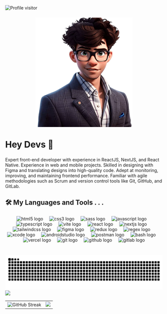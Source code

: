 <a href="https://komarev.com/ghpvc/?username=santozxy">
  <img align="left" src="https://komarev.com/ghpvc/?username=santozxy&label=Visitors&color=blueviolet&style=for-the-badge" alt="Profile visitor" />
</a>
<br/>

###

<div align="center">
  <img align="center" height="350" src="me.webp"  />
</div>

###

<h1 align="left">Hey Devs 👋</h1>


###

<p align="left">Expert front-end developer with experience in ReactJS, NextJS, and React Native. Experience in web and mobile projects. Skilled in designing with Figma and translating designs into high-quality code. Adept at monitoring, improving, and maintaining frontend performance. Familiar with agile methodologies such as Scrum and version control tools like Git, GitHub, and GitLab.</p>

###

<h2 align="left">🛠 My Languages and Tools . . .</h2>

###

<div align="center">
  <img src="https://skillicons.dev/icons?i=html" height="40" alt="html5 logo"  />
  <img width="12" />
  <img src="https://skillicons.dev/icons?i=css" height="40" alt="css3 logo"  />
  <img width="12" />
  <img src="https://skillicons.dev/icons?i=sass" height="40" alt="sass logo"  />
  <img width="12" />
  <img src="https://skillicons.dev/icons?i=js" height="40" alt="javascript logo"  />
  <img width="12" />
  <img src="https://skillicons.dev/icons?i=ts" height="40" alt="typescript logo"  />
  <img width="12" />
  <img src="https://skillicons.dev/icons?i=vite" height="40" alt="vite logo"  />
  <img width="12" />
  <img src="https://skillicons.dev/icons?i=react" height="40" alt="react logo"  />
  <img width="12" />
  <img src="https://skillicons.dev/icons?i=nextjs" height="40" alt="nextjs logo"  />
  <img width="12" />
  <img src="https://skillicons.dev/icons?i=tailwind" height="40" alt="tailwindcss logo"  />
  <img width="12" />
  <img src="https://skillicons.dev/icons?i=figma" height="40" alt="figma logo"  />
  <img width="12" />
  <img src="https://skillicons.dev/icons?i=redux" height="40" alt="redux logo"  />
  <img width="12" />
  <img src="https://skillicons.dev/icons?i=regex" height="40" alt="regex logo"  />
  <img width="12" />
  <img src="https://cdn.simpleicons.org/xcode/147EFB" height="40" alt="xcode logo"  />
  <img width="12" />
  <img src="https://skillicons.dev/icons?i=androidstudio" height="40" alt="androidstudio logo"  />
  <img width="12" />
  <img src="https://skillicons.dev/icons?i=postman" height="40" alt="postman logo"  />
  <img width="12" />
  <img src="https://skillicons.dev/icons?i=bash" height="40" alt="bash logo"  />
  <img width="12" />
  <img src="https://skillicons.dev/icons?i=vercel" height="40" alt="vercel logo"  />
  <img width="12" />
  <img src="https://skillicons.dev/icons?i=git" height="40" alt="git logo"  />
  <img width="12" />
  <img src="https://skillicons.dev/icons?i=github" height="40" alt="github logo"  />
  <img width="12" />
  <img src="https://skillicons.dev/icons?i=gitlab" height="40" alt="gitlab logo"  />
</div>

###

<br clear="both">

<img src="https://raw.githubusercontent.com/santozxy/santozxy/output/snake.svg" alt="Snake animation" />



<picture>
  <source
    srcset="https://github-readme-activity-graph.vercel.app/graph?username=santozxy&bg_color=000&color=7A11EA&line=fff&point=7A11EA&area=true&hide_border=true"
    media="(prefers-color-scheme: dark)"
  />
  <source
    srcset="https://github-readme-activity-graph.vercel.app/graph?username=santozxy&bg_color=000&color=7A11EA&line=fff&point=7A11EA&area=true&hide_border=true"
    media="(prefers-color-scheme: dark), (prefers-color-scheme: no-preference)"
  />
  <img src="https://github-readme-activity-graph.vercel.app/graph?username=santozxy&bg_color=2d2d2d0&color=760DE6&line=24292e&point=24292e&area=true&hide_border=true"/>
</picture>
<table>
  <tr>
  <td><img height=250 src="https://streak-stats.demolab.com?user=santozxy&theme=midnight-purple&exclude_days=Sun%2CSat" alt="GitHub Streak"</td>
    <td><img height=250 src="https://github-readme-stats.vercel.app/api/top-langs/?username=santozxy&layout=donut&theme=midnight-purple" /></td>
  </tr>
</table>

